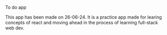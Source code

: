 To do app

This app has been made on 26-06-24. It is a practice app made for learing concepts of react and moving ahead in the process of learning full-stack web dev.
